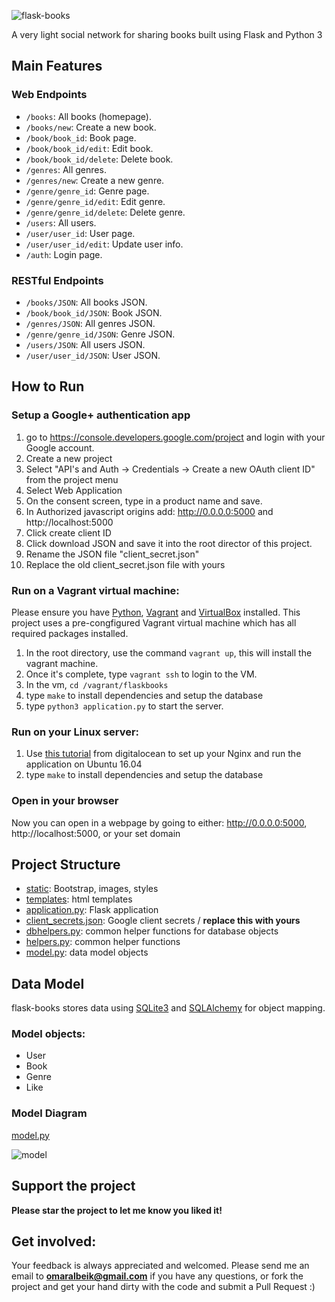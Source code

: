 
<p align="left">
  <img src="https://github.com/omaralbeik/flask-books/blob/master/screenshots/logo.jpg?raw=true" title="flask-books">
</p>

A very light social network for sharing books built using Flask and Python 3

## Main Features

### Web Endpoints
  - `/books`: All books (homepage).
  - `/books/new`: Create a new book.
  - `/book/book_id`: Book page.
  - `/book/book_id/edit`: Edit book.
  - `/book/book_id/delete`: Delete book.
  - `/genres`: All genres.
  - `/genres/new`: Create a new genre.
  - `/genre/genre_id`: Genre page.
  - `/genre/genre_id/edit`: Edit genre.
  - `/genre/genre_id/delete`: Delete genre.
  - `/users`: All users.
  - `/user/user_id`: User page.
  - `/user/user_id/edit`: Update user info.  
  - `/auth`: Login page.

### RESTful Endpoints
- `/books/JSON`: All books JSON.
- `/book/book_id/JSON`: Book JSON.
- `/genres/JSON`: All genres JSON.
- `/genre/genre_id/JSON`: Genre JSON.
- `/users/JSON`: All users JSON.
- `/user/user_id/JSON`: User JSON.  


## How to Run

### Setup a Google+ authentication app
1. go to https://console.developers.google.com/project and login with your Google account.
2. Create a new project
3. Select "API's and Auth -> Credentials -> Create a new OAuth client ID" from the project menu
4. Select Web Application
5. On the consent screen, type in a product name and save.
6. In Authorized javascript origins add: http://0.0.0.0:5000 and http://localhost:5000
7. Click create client ID
8. Click download JSON and save it into the root director of this project.
9. Rename the JSON file "client_secret.json"
10. Replace the old client_secret.json file with yours

### Run on a Vagrant virtual machine:
Please ensure you have [Python](https://www.python.org/), [Vagrant](https://www.vagrantup.com/) and [VirtualBox](https://www.virtualbox.org/wiki/Downloads) installed. This project uses a pre-congfigured Vagrant virtual machine which has all required packages installed.

1. In the root directory, use the command `vagrant up`, this will install the vagrant machine.
2. Once it's complete, type `vagrant ssh` to login to the VM.
3. In the vm, `cd /vagrant/flaskbooks`
4. type `make` to install dependencies and setup the database
5. type `python3 application.py` to start the server.


### Run on your Linux server:
1. Use [this tutorial](https://www.digitalocean.com/community/tutorials/how-to-serve-flask-applications-with-uwsgi-and-nginx-on-ubuntu-16-04?utm_content=how-to-serve-flask-applications-with-uwsgi-and-nginx-on-ubuntu-16-04) from digitalocean to set up your Nginx and run the application on Ubuntu 16.04
2. type `make` to install dependencies and setup the database

### Open in your browser
Now you can open in a webpage by going to either: http://0.0.0.0:5000, http://localhost:5000, or your set domain


## Project Structure
 - [static](https://github.com/omaralbeik/flask-books/tree/master/static): Bootstrap, images, styles
 - [templates](https://github.com/omaralbeik/flask-books/tree/master/templates): html templates
 - [application.py](https://github.com/omaralbeik/flask-books/blob/master/application.py): Flask application
 - [client_secrets.json](https://github.com/omaralbeik/flask-books/blob/master/client_secrets.json): Google client secrets / **replace this with yours**
 - [dbhelpers.py](https://github.com/omaralbeik/flask-books/blob/master/dbhelpers.py): common helper functions for database objects
 - [helpers.py](https://github.com/omaralbeik/flask-books/blob/master/helpers.py): common helper functions
 - [model.py](https://github.com/omaralbeik/flask-books/blob/master/model.py): data model objects


## Data Model
flask-books stores data using [SQLite3](https://www.sqlite.org/) and [SQLAlchemy](https://www.sqlalchemy.org/) for object mapping.

### Model objects:
- User
- Book
- Genre
- Like

### Model Diagram
[model.py](https://github.com/omaralbeik/flask-books/blob/master/model.py)
<p align="left">
  <img src="https://github.com/omaralbeik/flask-books/blob/master/screenshots/model.jpg?raw=true" title="model">
</p>


## Support the project
**Please star the project to let me know you liked it!**


## Get involved:
Your feedback is always appreciated and welcomed. Please send me an email to **[omaralbeik@gmail.com](mailto:omaralbeik@gmail.com)** if you have any questions,
or fork the project and get your hand dirty with the code and submit a Pull Request :)
